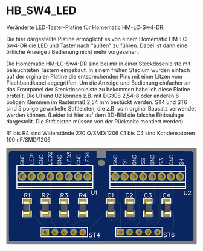 # HB_SW4_LED
Veränderte LED-Taster-Platine für Homematic HM-LC-Sw4-DR.

Die hier dargestellte Platine ermöglicht es von einem Homematic HM-LC-Sw4-DR die LED und Taster nach "außen" zu führen.
Dabei ist dann eine örtliche Anzeige / Bedienung nicht mehr vorgesehen.

Die Homematic HM-LC-Sw4-DR sind bei mir in einer Steckdosenleiste mit beleuchteten Tastern eingebaut.
In einem frühen Stadium wurden einfach auf der orginalen Platine die entsprechenden Pins mit einer Litzen vom Flachbandkabel abgegriffen.
Um die Anzeige und Bedienung einfacher an das Frontpanel der Steckdosenleiste zu bekommen 
habe ich diese Platine erstellt. 
Die U1 und U2 können z.B. mit DG308 2,54-8 oder anderen 8 poligen Klemmen im Rastermaß 2,54 mm bestückt werden.
ST4 und ST6 sind 5 polige gewinkelte Stiftleisten, die z.B. vom orginal Bausatz verwendet werden können.
(Leider ist hier auf dem 3D-Bild die falsche Einbaulage dargestellt. Die Stiftleisten müssen von der Rückseite montiert werden)

R1 bis R4 sind Widerstände 220 Ω/SMD/1206
C1 bis C4 sind Kondensatoren 100 nF/SMD/1206

![Front](Images/HB_SW4_LED_front_v1.png)
